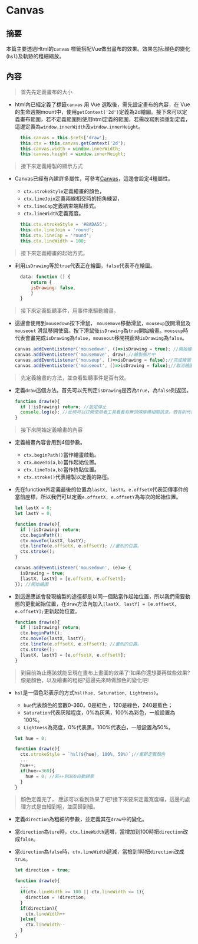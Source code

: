 # Canvas

##  摘要

本篇主要透過Html的`canvas` 標籤搭配Vue做出畫布的效果。效果包括:顏色的變化(`hsl`)及軌跡的粗細縮放。

## 內容

> 首先先定義畫布的大小

- html內已經定義了標籤`canvas` 用 Vue 選取後，需先設定畫布的內容，在 Vue的生命週期mount中，使用`getContext('2d')`定義為2d繪圖。接下來可以定義畫布範圍，若不定義範圍則使用html定義的範圍，若需改寫則須重新定義，這邊定義為`window.innerWidth`及`window.innerHeight`。

  ```javascript
    this.canvas = this.$refs['draw'];
    this.ctx = this.canvas.getContext('2d');
    this.canvas.width = window.innerWidth;
    this.canvas.height = window.innerHeight;
  ```

> 接下來定義繪製的顯示方式

- Canvas已經有內建許多屬性，可參考[Canvas](http://www.w3school.com.cn/tags/html_ref_canvas.asp)，這邊會設定4種屬性。

  - `ctx.strokeStyle`定義繪畫的顏色，
  - `ctx.lineJoin`定義兩線相交時的拐角練習，
  - `ctx.lineCap`定義結束端點樣式。
  - `ctx.lineWidth`定義寬度。

  ```javascript
    this.ctx.strokeStyle = '#BADA55';
    this.ctx.lineJoin = 'round';
    this.ctx.lineCap = 'round';
    this.ctx.lineWidth = 100;
  ```

> 接下來定義繪畫的起始方式。

- 利用`isDrawing`等於`true`代表正在繪圖，`false`代表不在繪圖。

  ```javascript
    data: function () {
        return {
        isDrawing: false,
        }
    }
  ```

> 接下來定義監聽事件，用事件來驅動繪畫。

- 這邊會使用到`mousedown`按下滑鼠， `mousemove`移動滑鼠，`mouseup`放開滑鼠及`mouseout` 滑鼠移開使窗。按下滑鼠後`isDrawing`為`true`開始繪畫。`mouseup`時代表會畫完成`isDrawing`為`false`，`mouseout`移開視窗時`isDrawing`為`false`。

  ```javascript
  canvas.addEventListener('mousedown', ()=>isDrawing = true); //開始繪圖]
  canvas.addEventListener('mousemove', draw);//繪製圖片中
  canvas.addEventListener('mouseup', ()=>isDrawing = false);//完成繪圖
  canvas.addEventListener('mouseout', ()=>isDrawing = false);//取消繪圖
  ```

> 先定義繪畫的方法，並查看監聽事件是否有效。

- 定義`draw`這個方法。首先可以先判定`isDrawing`是否為`true`，為`false`則返回。

  ```javascript
  function draw(e){
    if (!isDrawing) return; //設定停止
    console.log(e); //此時可以打開使用者工具看看有無回傳座標相關訊息，若有則代表到目前為止皆為成功!
  }
  ```

> 接下來開始定義繪畫的內容

- 定義繪畫內容會用到4個參數。

  - `ctx.beginPath()`當作繪畫啟動。
  - `ctx.moveTo(a,b)`當作起始位置。
  - `ctx.lineTo(a,b)`當作終點位置。
  - `ctx.stroke()`代表繪製以定義的路徑。

- 先在function外定義最後的位置為`lastX, lastY`。`e.offsetX`代表回傳事件的當前座標，所以我們可以定義`e.offsetX, e.offsetY`為每次的起始位置。

  ```javascript
  let lastX = 0;
  let lastY = 0;

  function draw(e){
    if (!isDrawing) return;
    ctx.beginPath();
    ctx.moveTo(lastX, lastY);
    ctx.lineTo(e.offsetX, e.offsetY); //畫到的位置。
    ctx.stroke();
  }

  canvas.addEventListener('mousedown', (e)=> {
    isDrawing = true;
    [lastX, lastY] = [e.offsetX, e.offsetY];
  }); //開始繪圖
  ```

- 到這邊應該會發現繪製的途徑都是以同一個點當作起始位置，所以我們需要動態的更動起始位置，在`draw`方法內加入`[lastX, lastY] = [e.offsetX, e.offsetY];`更新起始位置。

  ```javascript
  function draw(e){
    if (!isDrawing) return;
    ctx.beginPath();
    ctx.moveTo(lastX, lastY);
    ctx.lineTo(e.offsetX, e.offsetY); //畫到的位置。
    ctx.stroke();
    [lastX, lastY] = [e.offsetX, e.offsetY];
  }
  ```

> 到目前為止應該就能呈現在畫布上畫圖的效果了!如果你還想要再做些效果?像是顏色，以及繪畫的粗細?這邊先來時做顏色的變化吧!

- `hsl`是一個色彩表示的方式`hsl(hue, Saturation, Lightness)`。

  - `hue`代表顏色的度數0-360，0是紅色 ，120是綠色，240是藍色；
  - `Saturation`代表灰階程度，0%為灰黑，100%為彩色，一般設置為100%。
  - `Lightness`為亮度，0%代表黑，100%代表白，一般設置為50%。

  ```javascript
  let hue = 0;

  function draw(e){
    ctx.strokeStyle = `hsl(${hue}, 100%, 50%)`;//重新定義顏色
    ...
    hue++;
    if(hue>=360){
      hue = 0; //若++到360自動歸零
    }
  }
  ```

> 顏色定義完了， 應該可以看到效果了吧?接下來要來定義寬度囉，這邊的處理方式是由細到粗，並回歸到細。

- 定義`direction`為粗細的參數，並定義其在`draw`中的變化。

- 當`direction`為`ture`時，`ctx.lineWidth`遞增，當增加到100時把`direction`改成`false`。

- 當`direction`為`false`時，`ctx.lineWidth`遞減，當撿到1時把`direction`改成`true`。

  ```javascript
  let direction = true;

  function draw(e){
    ...
    if(ctx.lineWidth >= 100 || ctx.lineWidth <= 1){
      direction = !direction;
    }
    if(direction){
      ctx.lineWidth++
    }else{
      ctx.lineWidth--
    }
  }
  ```
